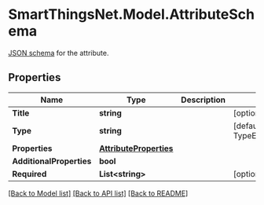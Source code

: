 # SmartThingsNet.Model.AttributeSchema
[JSON schema](http://json-schema.org/specification-links.html#draft-4) for the attribute. 
## Properties

Name | Type | Description | Notes
------------ | ------------- | ------------- | -------------
**Title** | **string** |  | [optional] 
**Type** | **string** |  | [default to TypeEnum.Object]
**Properties** | [**AttributeProperties**](AttributeProperties.md) |  | 
**AdditionalProperties** | **bool** |  | 
**Required** | **List&lt;string&gt;** |  | [optional] 

[[Back to Model list]](../README.md#documentation-for-models) [[Back to API list]](../README.md#documentation-for-api-endpoints) [[Back to README]](../README.md)

